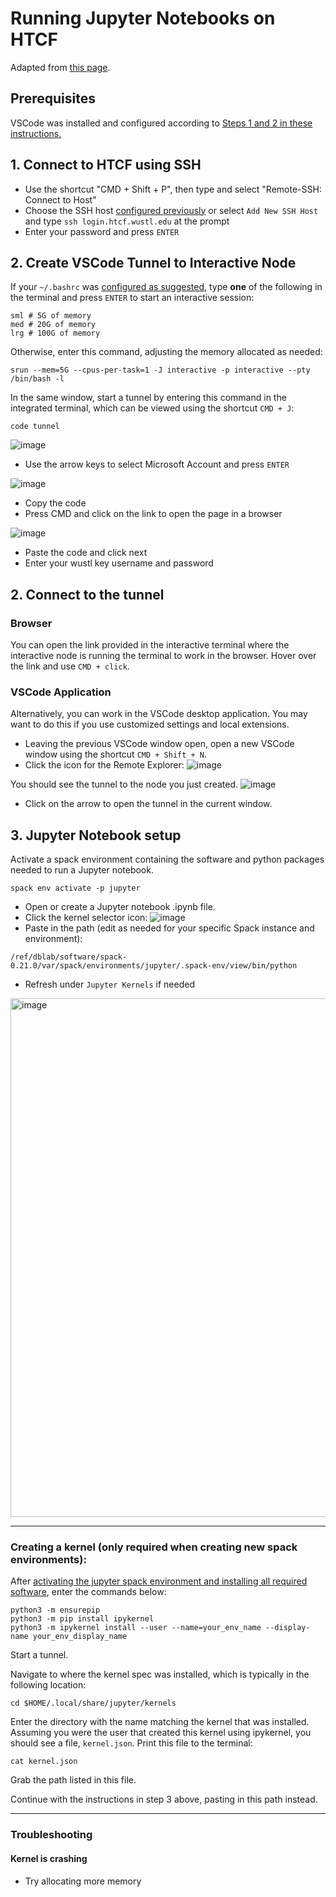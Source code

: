 # Running Jupyter Notebooks on HTCF
Adapted from [this page](https://kb.uconn.edu/space/SH/26626326576/Visual+Studio+Code+(VSCode)+Guide#:~:text=A%20common%20method%20of%20using,standard%20SLURM%20job%20scheduling%20process).

## Prerequisites
VSCode was installed and configured according to [Steps 1 and 2 in these instructions.](https://github.com/dbaldridge-lab/htcf/blob/main/vscode.md)

## 1. Connect to HTCF using SSH
- Use the shortcut "CMD + Shift + P", then type and select "Remote-SSH: Connect to Host"
- Choose the SSH host [configured previously](https://github.com/dbaldridge-lab/htcf/blob/main/vscode.md#4-configuring-ssh) or select `Add New SSH Host` and type `ssh login.htcf.wustl.edu` at the prompt
- Enter your password and press `ENTER`

## 2. Create VSCode Tunnel to Interactive Node
If your `~/.bashrc` was [configured as suggested](https://github.com/dbaldridge-lab/htcf/blob/main/bashrc-howto.md), type **one** of the following in the terminal and press `ENTER` to start an interactive session:
```
sml # 5G of memory
med # 20G of memory
lrg # 100G of memory
```

Otherwise, enter this command, adjusting the memory allocated as needed:
```
srun --mem=5G --cpus-per-task=1 -J interactive -p interactive --pty /bin/bash -l
```

In the same window, start a tunnel by entering this command in the integrated terminal, which can be viewed using the shortcut `CMD + J`:
```
code tunnel
```

![image](https://github.com/dbaldridge-lab/htcf/assets/50468813/030b9235-2420-4d48-ad5f-2ce31d95c252)

 - Use the arrow keys to select Microsoft Account and press `ENTER`

 ![image](https://github.com/dbaldridge-lab/htcf/assets/50468813/169cc694-46b8-480b-9788-86fdfbd6e4b9)

 - Copy the code
 - Press CMD and click on the link to open the page in a browser
   
 ![image](https://github.com/dbaldridge-lab/htcf/assets/50468813/85ca0ab3-72c7-45db-aa22-f1e5ca4678ff)
- Paste the code and click next
- Enter your wustl key username and password

## 2. Connect to the tunnel
### Browser
You can open the link provided in the interactive terminal where the interactive node is running the terminal to work in the browser. Hover over the link and use `CMD + click`.

### VSCode Application
Alternatively, you can work in the VSCode desktop application. You may want to do this if you use customized settings and local extensions.
- Leaving the previous VSCode window open, open a new VSCode window using the shortcut `CMD + Shift + N`.
- Click the icon for the Remote Explorer:
![image](https://github.com/dbaldridge-lab/htcf/assets/50468813/02779d19-a100-43ad-8e23-26f15c17463a)

You should see the tunnel to the node you just created.
![image](https://github.com/dbaldridge-lab/htcf/assets/50468813/295da8d0-444b-4a12-8cfa-f5a0a784e3bb)
- Click on the arrow to open the tunnel in the current window.

## 3. Jupyter Notebook setup

Activate a spack environment containing the software and python packages needed to run a Jupyter notebook. 
```
spack env activate -p jupyter
```
- Open or create a Jupyter notebook .ipynb file.
- Click the kernel selector icon:
![image](https://github.com/dbaldridge-lab/htcf/assets/50468813/bf38db53-b56f-4107-907e-65aa8b159be4)
- Paste in the path (edit as needed for your specific Spack instance and environment):
```
/ref/dblab/software/spack-0.21.0/var/spack/environments/jupyter/.spack-env/view/bin/python
```
- Refresh under `Jupyter Kernels` if needed
<img width="830" alt="image" src="https://github.com/dbaldridge-lab/htcf/assets/50468813/35b5527f-93ba-4359-98ff-be02d37100e2">

---

### Creating a kernel (only required when creating new spack environments):

After [activating the jupyter spack environment and installing all required software](https://github.com/dbaldridge-lab/htcf/blob/main/spack.md#creating-a-new-environment), enter the commands below: 

```
python3 -m ensurepip
python3 -m pip install ipykernel
python3 -m ipykernel install --user --name=your_env_name --display-name your_env_display_name
```

Start a tunnel.

Navigate to where the kernel spec was installed, which is typically in the following location:
```
cd $HOME/.local/share/jupyter/kernels
```

Enter the directory with the name matching the kernel that was installed. Assuming you were the user that created this kernel using ipykernel, you should see a file, `kernel.json`. Print this file to the terminal:
```
cat kernel.json
```
Grab the path listed in this file.

Continue with the instructions in step 3 above, pasting in this path instead.

---
### Troubleshooting

#### Kernel is crashing
- Try allocating more memory











